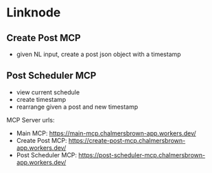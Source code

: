 # Linknode
## Create Post MCP
- given NL input, create a post json object with a timestamp
## Post Scheduler MCP
- view current schedule
- create timestamp
- rearrange given a post and new timestamp

MCP Server urls:
- Main MCP: https://main-mcp.chalmersbrown-app.workers.dev/
- Create Post MCP: https://create-post-mcp.chalmersbrown-app.workers.dev/
- Post Scheduler MCP: https://post-scheduler-mcp.chalmersbrown-app.workers.dev/